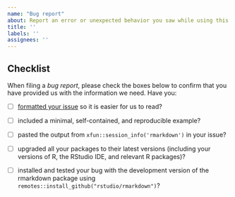 ```yaml
---
name: "Bug report"
about: Report an error or unexpected behavior you saw while using this package
title: ''
labels: ''
assignees: ''
---
```


<!--
Welcome to the rmarkdown GitHub repo!

We are always happy to hear feedback from our users. 

To file a _bug report_, please follow these instructions carefully: <https://yihui.org/issue/#bug-reports>

Also, please complete and keep the checklist below in your issue. This helps you know what to check for opening a good issue report. It also helps know that you've have done the common steps that can solve your potential issue.

At last, if you have posted the same issue elsewhere, please mentioned it (with a link to the other issue).

-->

## Checklist

When filing a _bug report_, please check the boxes below to confirm that you have provided us with the information we need. Have you:

- [ ] [formatted your issue](https://yihui.org/issue/#please-format-your-issue-correctly) so it is easier for us to read?

- [ ] included a minimal, self-contained, and reproducible example?

- [ ] pasted the output from `xfun::session_info('rmarkdown')` in your issue?

- [ ] upgraded all your packages to their latest versions (including your versions of R, the RStudio IDE, and relevant R packages)?

- [ ] installed and tested your bug with the development version of the rmarkdown package using `remotes::install_github("rstudio/rmarkdown")`?
